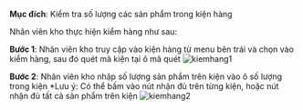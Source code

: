 **Mục đích**: Kiểm tra số lượng các sản phẩm trong kiện hàng 

Nhân viên kho thực hiện kiểm hàng như sau:



**Bước 1**: Nhân viên kho truy cập vào kiện hàng từ menu bên trái và chọn vào kiểm hàng, sau đó quét mã kiện tại ô mã quét
![kiemhang1](https://user-images.githubusercontent.com/63217229/101149886-1d328380-3652-11eb-9e1a-4f9633785c4c.png)



**Bước 2**: Nhân viên kho nhập số lượng sản phẩm trên kiện vào ô số lượng trong kiện
*Lưu ý: Có thể bấm vào nút nhận đủ trên từng kiện, hoặc nút nhận đủ tất cả sản phẩm trên kiện
![kiemhang2](https://user-images.githubusercontent.com/63217229/101153459-10645e80-3657-11eb-9df2-aeed16ada052.png)
